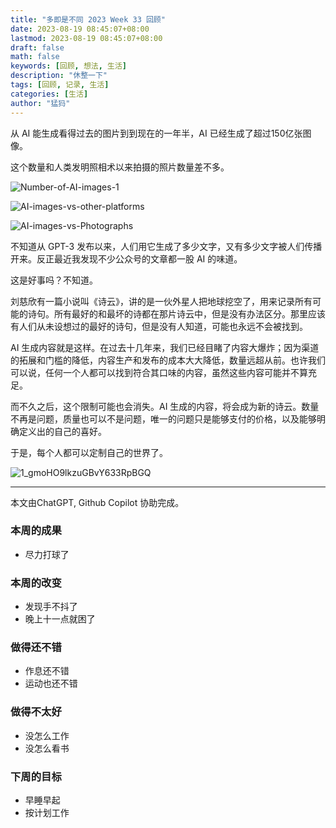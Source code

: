```yaml
---
title: "多即是不同 2023 Week 33 回顾"
date: 2023-08-19 08:45:07+08:00
lastmod: 2023-08-19 08:45:07+08:00
draft: false
math: false
keywords: [回顾, 想法, 生活]
description: "休整一下"
tags: [回顾, 记录, 生活]
categories: [生活]
author: "猛犸"
---
```


从 AI 能生成看得过去的图片到到现在的一年半，AI 已经生成了超过150亿张图像。

这个数量和人类发明照相术以来拍摄的照片数量差不多。

![Number-of-AI-images-1](https://1-1256632535.cos.ap-beijing.myqcloud.com/img/Number-of-AI-images-1.png)

![AI-images-vs-other-platforms](https://1-1256632535.cos.ap-beijing.myqcloud.com/img/AI-images-vs-other-platforms.png)

![AI-images-vs-Photographs](https://1-1256632535.cos.ap-beijing.myqcloud.com/img/AI-images-vs-Photographs.png)

不知道从 GPT-3 发布以来，人们用它生成了多少文字，又有多少文字被人们传播开来。反正最近我发现不少公众号的文章都一股 AI 的味道。

这是好事吗？不知道。

刘慈欣有一篇小说叫《诗云》，讲的是一伙外星人把地球挖空了，用来记录所有可能的诗句。所有最好的和最坏的诗都在那片诗云中，但是没有办法区分。那里应该有人们从未设想过的最好的诗句，但是没有人知道，可能也永远不会被找到。

AI 生成内容就是这样。在过去十几年来，我们已经目睹了内容大爆炸；因为渠道的拓展和门槛的降低，内容生产和发布的成本大大降低，数量远超从前。也许我们可以说，任何一个人都可以找到符合其口味的内容，虽然这些内容可能并不算充足。

而不久之后，这个限制可能也会消失。AI 生成的内容，将会成为新的诗云。数量不再是问题，质量也可以不是问题，唯一的问题只是能够支付的价格，以及能够明确定义出的自己的喜好。

于是，每个人都可以定制自己的世界了。

![1_gmoHO9lkzuGBvY633RpBGQ](https://1-1256632535.cos.ap-beijing.myqcloud.com/img/1_gmoHO9lkzuGBvY633RpBGQ.webp)

---

本文由ChatGPT, Github Copilot 协助完成。

### 本周的成果

- 尽力打球了

### 本周的改变

- 发现手不抖了
- 晚上十一点就困了

### 做得还不错

- 作息还不错
- 运动也还不错

### 做得不太好

- 没怎么工作
- 没怎么看书

### 下周的目标

- 早睡早起
- 按计划工作
